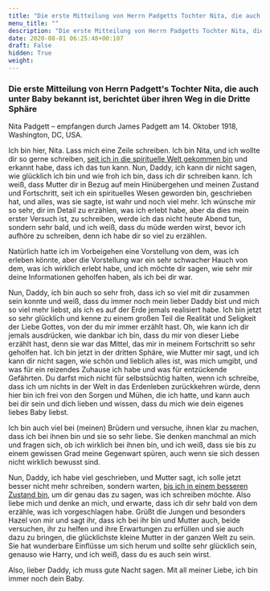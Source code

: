 ```yaml
---
title: "Die erste Mitteilung von Herrn Padgetts Tochter Nita, die auch unter Baby bekannt ist, berichtet über ihren Weg in die Dritte Sphäre"
menu_title: ""
description: "Die erste Mitteilung von Herrn Padgetts Tochter Nita, die auch unter Baby bekannt ist, berichtet über ihren Weg in die Dritte Sphäre"
date: 2020-08-01 06:25:48+00:107
draft: False
hidden: True
weight:
---
```

### Die erste Mitteilung von Herrn Padgett's Tochter Nita, die auch unter Baby bekannt ist, berichtet über ihren Weg in die Dritte Sphäre

Nita Padgett – empfangen durch James Padgett am 14. Oktober 1918, Washington, DC, USA.

Ich bin hier, Nita. Lass mich eine Zeile schreiben. Ich bin Nita, und ich wollte dir so gerne schreiben, [seit ich in die spirituelle Welt gekommen bin](/padgett-botschaften/padgett-botschaften-in-reihenfolge-des-datums/padgett-botschaften-1918/helen-erklaert-das-ploetzliche-ableben-ihrer-tochter-nita-als-folge-einer-schweren-operation-und-die-grossen-fortschritte-die-sie-in-der-spirituellen-welt-macht-jep-helen-padgett-20-juni-1918/) und erkannt habe, dass ich das tun kann. Nun, Daddy, ich kann dir nicht sagen, wie glücklich ich bin und wie froh ich bin, dass ich dir schreiben kann. Ich weiß, dass Mutter dir in Bezug auf mein Hinübergehen und meinen Zustand und Fortschritt, seit ich ein spirituelles Wesen geworden bin, geschrieben hat, und alles, was sie sagte, ist wahr und noch viel mehr. Ich wünsche mir so sehr, dir im Detail zu erzählen, was ich erlebt habe, aber da dies mein erster Versuch ist, zu schreiben, werde ich das nicht heute Abend tun, sondern sehr bald, und ich weiß, dass du müde werden wirst, bevor ich aufhöre zu schreiben, denn ich habe dir so viel zu erzählen.

Natürlich hatte ich im Vorbeigehen eine Vorstellung von dem, was ich erleben könnte, aber die Vorstellung war ein sehr schwacher Hauch von dem, was ich wirklich erlebt habe, und ich möchte dir sagen, wie sehr mir deine Informationen geholfen haben, als ich bei dir war.

Nun, Daddy, ich bin auch so sehr froh, dass ich so viel mit dir zusammen sein konnte und weiß, dass du immer noch mein lieber Daddy bist und mich so viel mehr liebst, als ich es auf der Erde jemals realisiert habe. Ich bin jetzt so sehr glücklich und kenne zu einem großen Teil die Realität und Seligkeit der Liebe Gottes, von der du mir immer erzählt hast. Oh, wie kann ich dir jemals ausdrücken, wie dankbar ich bin, dass du mir von dieser Liebe erzählt hast, denn sie war das Mittel, das mir in meinem Fortschritt so sehr geholfen hat. Ich bin jetzt in der dritten Sphäre, wie Mutter mir sagt, und ich kann dir nicht sagen, wie schön und lieblich alles ist, was mich umgibt, und was für ein reizendes Zuhause ich habe und was für entzückende Gefährten. Du darfst mich nicht für selbstsüchtig halten, wenn ich schreibe, dass ich um nichts in der Welt in das Erdenleben zurückkehren würde, denn hier bin ich frei von den Sorgen und Mühen, die ich hatte, und kann auch bei dir sein und dich lieben und wissen, dass du mich wie dein eigenes liebes Baby liebst.

Ich bin auch viel bei (meinen) Brüdern und versuche, ihnen klar zu machen, dass ich bei ihnen bin und sie so sehr liebe. Sie denken manchmal an mich und fragen sich, ob ich wirklich bei ihnen bin, und ich weiß, dass sie bis zu einem gewissen Grad meine Gegenwart spüren, auch wenn sie sich dessen nicht wirklich bewusst sind.

Nun, Daddy, ich habe viel geschrieben, und Mutter sagt, ich solle jetzt besser nicht mehr schreiben, sondern warten, [bis ich in einem besseren Zustand bin](/padgett-botschaften/padgett-botschaften-in-reihenfolge-des-datums/padgett-botschaften-1918/helen-bestaetigt-den-fortschritt-ihrer-tochter-nita-und-die-wahrheit-ueber-jesu-zweites-kommen-auf-die-erde-jep-helen-padgett-29-dezember-1918/), um dir genau das zu sagen, was ich schreiben möchte. Also liebe mich und denke an mich, und erwarte, dass ich dir sehr bald von dem erzähle, was ich vorgeschlagen habe. Grüßt die Jungen und besonders Hazel von mir und sagt ihr, dass ich bei ihr bin und Mutter auch, beide versuchen, ihr zu helfen und ihre Erwartungen zu erfüllen und sie auch dazu zu bringen, die glücklichste kleine Mutter in der ganzen Welt zu sein. Sie hat wunderbare Einflüsse um sich herum und sollte sehr glücklich sein, genauso wie Harry, und ich weiß, dass du es auch sein wirst.

Also, lieber Daddy, ich muss gute Nacht sagen. Mit all meiner Liebe, ich bin immer noch dein Baby.

